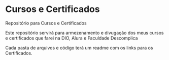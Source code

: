 # Cursos e Certificados
Repositório para Cursos e Certificados

Este repositório servirá para armezenamento e divugação dos meus cursos e certificados que farei na DIO, Alura e Faculdade Descomplica

Cada pasta de arquivos e código terá um readme com os links para os Certificados.
